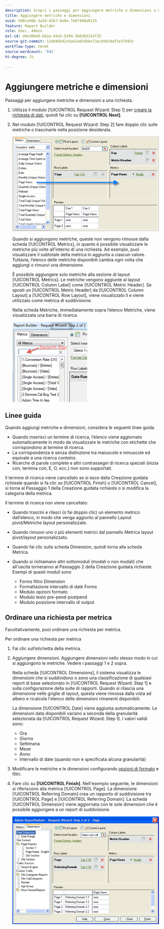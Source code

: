 ```yaml
---
description: Scopri i passaggi per aggiungere metriche e dimensioni a una richiesta.
title: Aggiungere metriche e dimensioni
uuid: 588ce96b-3a2d-42b7-8a8e-7e6f448a0115
feature: Report Builder
role: User, Admin
exl-id: d4e36b69-b5aa-43e5-b394-3b6d93143f15
source-git-commit: 12d048b42c6a61e03dbbe73acb9d34df3e37693c
workflow-type: tm+mt
source-wordcount: '541'
ht-degree: 1%

---
```


# Aggiungere metriche e dimensioni

Passaggi per aggiungere metriche e dimensioni a una richiesta.

1. Utilizza il modulo [!UICONTROL Request Wizard: Step 1] per [creare la richiesta di dati](/help/analyze/legacy-report-builder/data-requests/data-requests.md), quindi fai clic su **[!UICONTROL Next]**.
1. Nel modulo [!UICONTROL Request Wizard: Step 2] fare doppio clic sulle metriche o trascinarle nella posizione desiderata.

   ![Schermata che mostra la Richiesta guidata: passaggio 2 con una freccia che punta dall&#39;elenco delle metriche alla sezione di visualizzazione della pagina desiderata.](assets/adding_metrics.png)

   Quando si aggiungono metriche, queste non vengono rimosse dalla scheda [!UICONTROL Metrics], in quanto è possibile visualizzare le metriche più volte all&#39;interno di una richiesta. Ad esempio, puoi visualizzare il subtotale della metrica in aggiunta a ciascun valore. Tuttavia, l’elenco delle metriche disponibili cambia ogni volta che aggiungi o rimuovi una dimensione.

   È possibile aggiungere solo metriche alla sezione di layout [!UICONTROL Metrics]. Le metriche vengono aggiunte al layout [!UICONTROL Column Label] come [!UICONTROL Metric Header]. Se sposti un [!UICONTROL Metric Header] da [!UICONTROL Column Layout] a [!UICONTROL Row Layout], viene visualizzato lì e viene utilizzato come metrica di suddivisione.

   Nella scheda Metriche, immediatamente sopra l’elenco Metriche, viene visualizzata una barra di ricerca.

   ![Schermata che mostra la barra di ricerca delle metriche.](assets/search_bar_metric.png)

## Linee guida

Quando aggiungi metriche e dimensioni, considera le seguenti linee guida.

* Quando inserisci un termine di ricerca, l’elenco viene aggiornato automaticamente in modo da visualizzare le metriche con etichette che corrispondono al termine di ricerca.
* La corrispondenza è senza distinzione tra maiuscole e minuscole ed equivale a una ricerca *contains*.
* Ricerche di parole complete e altri contrassegni di ricerca speciali (inizia con, termina con, E, O, ecc.) non sono supportati.

Il termine di ricerca viene cancellato se si esce dalla Creazione guidata richieste quando si fa clic su [!UICONTROL Finish] o [!UICONTROL Cancel], si torna al Passaggio 1 della Creazione guidata richieste o si modifica la categoria della metrica.

Il termine di ricerca non viene cancellato:

* Quando trascini e rilasci (o fai doppio clic) un elemento metrico dall’elenco, in modo che venga aggiunto al pannello Layout pivot/Metriche layout personalizzate.
* Quando rimuovi uno o più elementi metrici dal pannello Metrica layout pivot/layout personalizzato.
* Quando fai clic sulla scheda Dimension, quindi torna alla scheda Metrica.
* Quando si richiamano altri sottomoduli (modali o non modali) che all&#39;uscita torneranno al Passaggio 2 della Creazione guidata richieste. Esempi di questi moduli sono

   * Forms filtro Dimension
   * Formattazione intervallo di date Forms
   * Modulo opzioni formato
   * Modulo testo pre-pend-postpend
   * Modulo posizione intervallo di output

## Ordinare una richiesta per metrica

Facoltativamente, puoi ordinare una richiesta per metrica.

Per ordinare una richiesta per metrica

1. Fai clic sull’etichetta della metrica.
1. Aggiungere dimensioni. Aggiungere dimensioni nello stesso modo in cui si aggiungono le metriche. Vedere i passaggi 1 e 2 sopra.

   Nella scheda [!UICONTROL Dimensions], il sistema visualizza le dimensioni che si suddividono o sono una classificazione di qualsiasi report di base selezionato in [!UICONTROL Request Wizard: Step 1] e sulla configurazione della suite di rapporti. Quando si rilascia una dimensione nelle griglie di layout, questa viene rimossa dalla vista ad albero e ricalcola l&#39;elenco delle dimensioni rimanenti disponibili.

   La dimensione [!UICONTROL Date] viene aggiunta automaticamente. Le dimensioni data disponibili variano a seconda della granularità selezionata da [!UICONTROL Request Wizard: Step 1]. I valori validi sono:

   * Ora
   * Giorno
   * Settimana
   * Mese
   * Anno
   * Intervallo di date (quando non è specificata alcuna granularità)

1. Modificare le metriche e le dimensioni configurando [opzioni di formato](/help/analyze/legacy-report-builder/layout/t-format-display-headers.md) e filtri.
1. Fare clic su **[!UICONTROL Finish]**.
Nell&#39;esempio seguente, le dimensioni si riferiscono alla metrica [!UICONTROL Page]. La dimensione [!UICONTROL Referring Domain] crea un rapporto di suddivisione tra [!UICONTROL Page] e [!UICONTROL Referring Domain]. La scheda [!UICONTROL Dimension] viene aggiornata con le sole dimensioni che è possibile aggiungere a un report di suddivisione.

   ![Schermata che mostra le dimensioni relative alla metrica.](assets/page_pageview_02.png)
